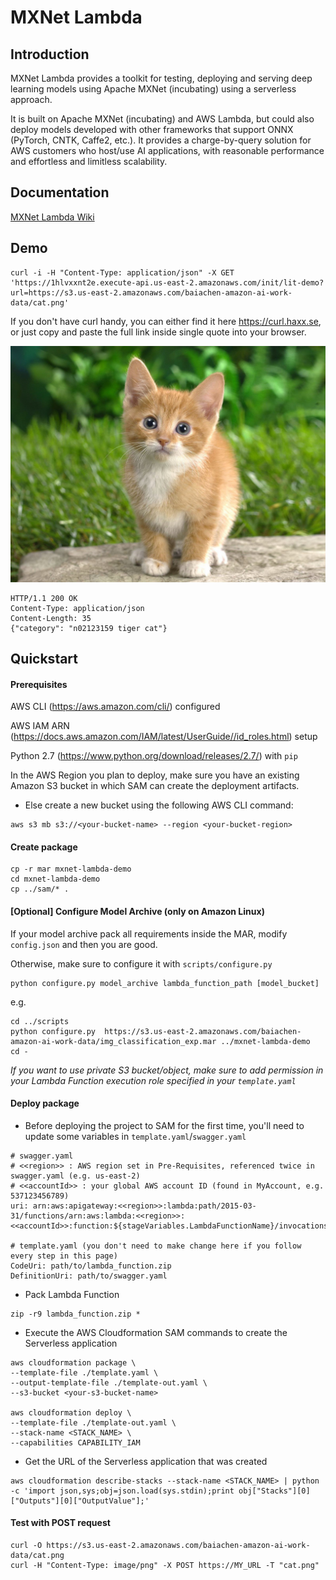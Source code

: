 # MXNet Lambda

## Introduction

MXNet Lambda provides a toolkit for testing, deploying and serving deep learning models using Apache MXNet (incubating) using a serverless approach.

It is built on Apache MXNet (incubating) and AWS Lambda, but could also deploy models developed with other frameworks that support ONNX (PyTorch, CNTK, Caffe2, etc.). It provides a charge-by-query solution for AWS customers who host/use AI applications, with reasonable performance and effortless and limitless scalability. 

## Documentation

[MXNet Lambda Wiki](docs/Home.md)

## Demo
```
curl -i -H "Content-Type: application/json" -X GET 'https://1hlvxxnt2e.execute-api.us-east-2.amazonaws.com/init/lit-demo?url=https://s3.us-east-2.amazonaws.com/baiachen-amazon-ai-work-data/cat.png'
```
If you don't have curl handy, you can either find it here https://curl.haxx.se, or just copy and paste the full link inside single quote into your browser.

![image to infer](docs/cat.png)
```
HTTP/1.1 200 OK
Content-Type: application/json
Content-Length: 35
{"category": "n02123159 tiger cat"}
```

## Quickstart

#### Prerequisites
AWS CLI (https://aws.amazon.com/cli/) configured

AWS IAM ARN (https://docs.aws.amazon.com/IAM/latest/UserGuide//id_roles.html) setup

Python 2.7 (https://www.python.org/download/releases/2.7/) with `pip`

In the AWS Region you plan to deploy, make sure you have an existing Amazon S3 bucket in which SAM can create the deployment artifacts.

* Else create a new bucket using the following AWS CLI command:

```
aws s3 mb s3://<your-bucket-name> --region <your-bucket-region>
```

#### Create package
```
cp -r mar mxnet-lambda-demo
cd mxnet-lambda-demo
cp ../sam/* .
```

#### [Optional] Configure Model Archive (only on Amazon Linux)
If your model archive pack all requirements inside the MAR, modify `config.json` and then you are good.

Otherwise, make sure to configure it with `scripts/configure.py`
```
python configure.py model_archive lambda_function_path [model_bucket]
```
e.g.
```
cd ../scripts
python configure.py  https://s3.us-east-2.amazonaws.com/baiachen-amazon-ai-work-data/img_classification_exp.mar ../mxnet-lambda-demo
cd -
```
*If you want to use private S3 bucket/object, make sure to add permission in your Lambda Function execution role specified in your `template.yaml`*

#### Deploy package
- Before deploying the project to SAM for the first time, you'll need to update some variables in `template.yaml`/`swagger.yaml`

```
# swagger.yaml
# <<region>> : AWS region set in Pre-Requisites, referenced twice in swagger.yaml (e.g. us-east-2)
# <<accountId>> : your global AWS account ID (found in MyAccount, e.g. 537123456789)
uri: arn:aws:apigateway:<<region>>:lambda:path/2015-03-31/functions/arn:aws:lambda:<<region>>:<<accountId>>:function:${stageVariables.LambdaFunctionName}/invocations

# template.yaml (you don't need to make change here if you follow every step in this page)
CodeUri: path/to/lambda_function.zip
DefinitionUri: path/to/swagger.yaml
```

- Pack Lambda Function
```
zip -r9 lambda_function.zip *
```

- Execute the AWS Cloudformation SAM commands to create the Serverless application

```
aws cloudformation package \
--template-file ./template.yaml \
--output-template-file ./template-out.yaml \
--s3-bucket <your-s3-bucket-name>

aws cloudformation deploy \
--template-file ./template-out.yaml \
--stack-name <STACK_NAME> \
--capabilities CAPABILITY_IAM
```
 

- Get the URL of the Serverless application that was created

```
aws cloudformation describe-stacks --stack-name <STACK_NAME> | python -c 'import json,sys;obj=json.load(sys.stdin);print obj["Stacks"][0]["Outputs"][0]["OutputValue"];'
```

#### Test with POST request

```
curl -O https://s3.us-east-2.amazonaws.com/baiachen-amazon-ai-work-data/cat.png
curl -H "Content-Type: image/png" -X POST https://MY_URL -T "cat.png"
```
